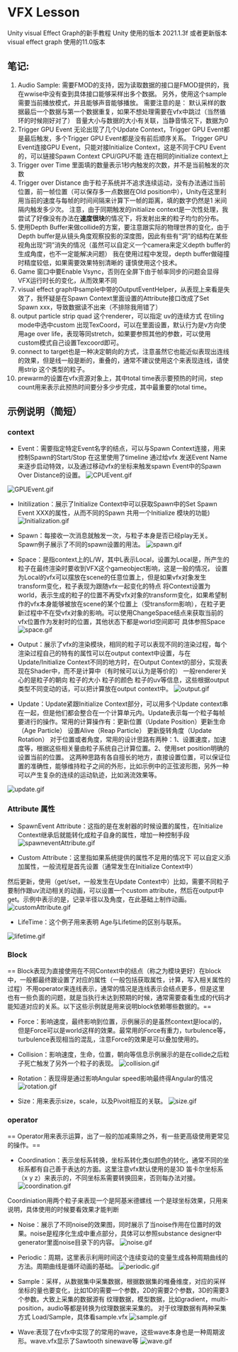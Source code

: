# VFX Lesson
Unity visual Effect Graph的新手教程
Unity 使用的版本 2021.1.3f 或者更新版本 
visual effect graph 使用的11.0版本
 
##  笔记:

1. Audio Sample:
  需要FMOD的支持，因为读取数据的接口是FMOD提供的，我在wwise中没有查到具体接口能够采样出多个数据。
  另外，使用这个sample需要当前播放模式，并且能够声音能够播放。
  需要注意的是：
  默认采样的数据最后一个数据与第一个数据重复，如果不想处理需要在vfx中跳过（当然循环的时候刚好对了）
  音量大小与数据的大小有关联，当静音情况下，数据为0
2. Trigger GPU Event
  无论出现了几个Update Context，Trigger GPU Event都是最后触发，多个Trigger GPU Event都是没有前后顺序关系。
  Trigger GPU Event连接GPU Event，只能对接Initialize Context，这是不同于CPU Event的，可以链接Spawn Context
  CPU/GPU不能 连在相同的initialize context上
3.  Trigger over Time
	里面填的数量表示1秒内触发的次数，并不是当前触发的次数
4. Trigger over Distance
	由于粒子系统并不追求连续运动，没有办法通过当前位置，前一帧位置（可以保存多一点数据在Old position中），Unity在这里利用当前的速度与每帧的时间间隔来计算下一帧的距离，填的数字仍然是1 米间隔内触发多少次。
    注意，由于同期触发的initialize context是一次性处理，我尝试了好像没有办法在**速度很块**的情况下，将发射出来的粒子均匀的分布。
5.  使用Depth Buffer来做collide的方案，要注意跟实际的物理世界的变化，由于Depth buffer是从镜头角度观察投影的深度图，因此有些有“洞”的结构在某些视角出现“洞”消失的情况（虽然可以自定义一个camera来定义depth buffer的生成角度，也不一定能解决问题）
	我在使用过程中发现，depth buffer做碰撞时精度较低，如果需要效果特别清晰的 谨慎使用这个技术。
6. Game 窗口中要Enable Vsync，否则在全屏下由于帧率同步的问题会显得VFX运行时长的变化，从而效果不同
7. visual effect graph中sample中带的OutputEventHelper，从表现上来看是失效了，我怀疑是在Spawn Context里面设置的Attribute接口改成了Set Spawn xxx，导致数据读不出来（不排除我用错了）
8. output particle strip quad 这个renderer，可以指定 uv的连续方式 在tiling mode中选中custom 出现TexCoord，可以在里面设置，默认行为是v方向使用age over life，表现等同stretch，如果要参照其他的参数，可以使用custom模式自己设置Texcoord即可。
9. connect to target也是一种决定朝向的方式，注意虽然它也能近似表现出连线的效果，但是线一般是断的，重叠的，通常不建议使用这个来表现连线，请使用strip 这个类型的粒子。
10. prewarm的设置在vfx资源对象上，其中total time表示要预热的时间，step count用来表示此预热时间要分多少步完成，其中最重要的total time。


## 示例说明（简短）
### context
- Event：需要指定特定Event名字的结点，可以与Spawn Context连接，用来控制Spawn的Start/Stop
在这里使用了timeline 通过给vfx 发送Event Name来逐步启动特效，以及通过移动vfx的坐标来触发spawn Event中的Spawn Over Distance的设置。
![CPUEvent.gif](./screenshots/CPUEvent.gif)

![GPUEvent.gif](./screenshots/GPUEvent.gif)

- Initilization：展示了Initialize Context中可以获取Spawn中的Set Spawn Event XXX的属性，从而不同的Spawn 共用一个Initialize 模块的功能)
![Initialization.gif](./screenshots/Initialization.gif)

- Spawn：每接收一次消息就触发一次，与粒子本身是否已经play无关。Spawn例子展示了不同的spawn设置的用法。
![spawn.gif](./screenshots/spawn.gif)

- Space：是指context上的L/W，其中L表示Local，设置为Local是，所产生的粒子在最终渲染时要收到VFX这个gameobject影响，这是一般的情况，
设置为Local的vfx可以摆放在scene的任意位置上，但是如果vfx对象发生transform变化，粒子表现为跟随vfx一起变化的特点
将Context设置为world，表示生成的粒子的位置不再受vfx对象的transform变化，如果希望制作的vfx本身能够被放在scene的某个位置上（受transform影响），在粒子更新过程中不在受vfx对象的影响。可以使用ChangeSpace结点来获取当前的vfx位置作为发射时的位置，其他状态下都是world空间即可 具体参照Space
![space.gif](./screenshots/space.gif)

- Output：展示了vfx的渲染模块，相同的粒子可以表现不同的渲染过程，每个渲染过程自己的特有的属性可以在output context中设置，与在Update/Initialize Context不同的地方时，在Output Context的部分，实现表现在Shader中，而不是计算中（有时候可以认为是等价的）
一般renderer关心的是粒子的朝向 粒子的大小 粒子的颜色 粒子的uv等信息，这些根据output类型不同变动的话，可以把计算放在output context中。
![output.gif](./screenshots/output.gif)

- Update：Update紧跟Initialize Context部分，可以用多个Update context串在一起，但是他们都会整合在一个计算单元内。Update表示每一个粒子每帧要进行的操作。常用的计算操作有：更新位置（Update Position）更新生命（Age Particle） 设置Alive（Reap Particle） 更新旋转角度（Update Rotation）
对于位置或者角度，常用的设计思路有两种：1、设置速度，加速度等，根据这些相关量由粒子系统自己计算位置。2、使用set position明确的设置当前的位置。
这两种思路有各自擅长的地方，直接设置位置，可以保证位置的准确性，能够维持粒子之间的外形，比如示例中的正弦波形图，另外一种可以产生复杂的连续的运动轨迹，比如涡流效果等。

![update.gif](./screenshots/update.gif)

### Attribute 属性
- SpawnEvent Attribute：这指的是在发射器的时候设置的属性，在Initialize Context继承后就能转化成粒子自身的属性，增加一种控制手段
![spawneventAttribute.gif](./screenshots/spawneventAttribute.gif)

- Custom Attribute：这里指如果系统提供的属性不足用的情况下 可以自定义添加属性，一般流程是首先设置（通常发生在Initialize Context中）

然后更新，使用（get/set，一般发生在Update Context中）比如，需要不同粒子要制作跟uv流动相关的动画，可以设置一个custom attribute，然后在output中get。示例中表示的是，记录半径以及角度，在此基础上制作动画。
![customAttribute.gif](./screenshots/customAttribute.gif)

- LifeTime：这个例子用来表明 Age与Lifetime的区别与联系。

![lifetime.gif](./screenshots/lifetime.gif)

### Block
== Block表现为直接使用在不同Context中的结点（称之为模块更好）在block中，一般都最终跟设置了对应的属性（一般包括获取属性，计算，写入相关属性的过程）不用operator来连线表示，通常的情况是连线表示会结点更多，但是这里也有一些负面的问题，就是当执行未达到预期的时候，通常需要查看生成的代码才能知道对应的关系。以下这些示例就是用来说明block依赖哪些数据的。==

- Force：影响速度，最终影响到位置，示例展示的是虽然context是local的，但是Force可以是world这样的效果。最常用的Force有重力，turbulence等，turbulence表现相当的混乱，注意Force的效果是可以叠加使用的。

- Collision：影响速度，生命，位置，朝向等信息示例展示的是在collide之后粒子死亡触发了另外一个粒子的表现。
![collision.gif](./screenshots/collision.gif)

- Rotation：表现得是通过影响Angular speed影响最终得Angular的情况
![rotation.gif](./screenshots/rotation.gif)

- Size：用来表示size，scale，以及Pivoit相互的关联。
![size.gif](./screenshots/size.gif)


### operator
== Operator用来表示运算，出了一般的加减乘除之外，有一些更高级使用更常见的操作。== 
- Coordination：表示坐标系转换，坐标系转化类似颜色的转化，通常不同的坐标系都有自己善于表达的方面。这里注意vfx默认使用的是3D 笛卡尔坐标系（x  y z）来表示的，不同坐标系需要转换回来，否则每办法对接。
![coordination.gif](./screenshots/coordination.gif)

Coordiniation用两个粒子来表现一个是阿基米德螺线 一个是球坐标效果，只用来说明，具体使用的时候要看效果才能判断
- Noise：展示了不同noise的效果图，同时展示了当noise作用在位置时的效果。noise是程序化生成中重点部分，具体可以参照substance designer中generator里面noise目录下的内容。
![noise.gif](./screenshots/noise.gif)

- Periodic：周期，这里表示利用时间这个连续变动的变量生成各种周期曲线的方法。周期曲线是循环动画的基础。
![periodic.gif](./screenshots/periodic.gif)

- Sample：采样，从数据集中采集数据，根据数据集的堆叠维度，对应的采样坐标的量也要变化，比如1D的需要一个参数，2D的需要2个参数，3D的需要3个参数。大致上采集的数据源有 纹理数据，模型数据，比如gradient，multi-position，audio等都是转换为纹理数据来采集的。
对于纹理数据有两种采集方式 Load/Sample，具体看sample.vfx
![sample.gif](./screenshots/sample.gif)

- Wave:表现了在vfx中实现了的常用的wave，这些wave本身也是一种周期波形。wave.vfx显示了Sawtooth sinewave等
![wave.gif](./screenshots/wave.gif)




